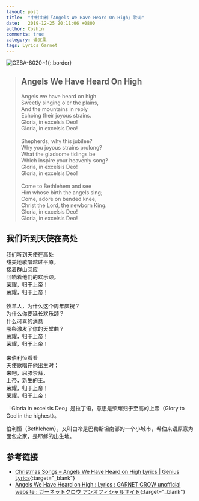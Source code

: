 ```yaml
---
layout: post
title:  "中村由利「Angels We Have Heard On High」歌词"
date:   2019-12-25 20:11:06 +0800
author: Coshin
comments: true
category: 译文集
tags: Lyrics Garnet
---
```

![GZBA-8020~1](https://ganekuro.github.io/images/discography/dvd/GZBA-8020~1.jpg){:.border}

<blockquote class="original">
  <h2>Angels We Have Heard On High</h2>
  <p>
    Angels we have heard on high<br>
    Sweetly singing o'er the plains,<br>
    And the mountains in reply<br>
    Echoing their joyous strains.<br>
    Gloria, in excelsis Deo!<br>
    Gloria, in excelsis Deo!<br>
    <br>
    Shepherds, why this jubilee?<br>
    Why you joyous strains prolong?<br>
    What the gladsome tidings be<br>
    Which inspire your heavenly song?<br>
    Gloria, in excelsis Deo!<br>
    Gloria, in excelsis Deo!<br>
    <br>
    Come to Bethlehem and see<br>
    Him whose birth the angels sing;<br>
    Come, adore on bended knee,<br>
    Christ the Lord, the newborn King.<br>
    Gloria, in excelsis Deo!<br>
    Gloria, in excelsis Deo!
  </p>
</blockquote>

<div class="translation">
  <h2>我们听到天使在高处</h2>
  <p>
    我们听到天使在高处<br>
    甜美地歌唱越过平原，<br>
    接着群山回应<br>
    回响着他们的欢乐颂。<br>
    荣耀，归于上帝！<br>
    荣耀，归于上帝！<br>
    <br>
    牧羊人，为什么这个周年庆祝？<br>
    为什么你要延长欢乐颂？<br>
    什么可喜的消息<br>
    哪条激发了你的天堂曲？<br>
    荣耀，归于上帝！<br>
    荣耀，归于上帝！<br>
    <br>
    来伯利恒看看<br>
    天使歌唱在他出生时；<br>
    来吧，屈膝崇拜，<br>
    上帝，新生的王。<br>
    荣耀，归于上帝！<br>
    荣耀，归于上帝！
  </p>
</div>

「Gloria in excelsis Deo」是拉丁语，意思是荣耀归于至高的上帝（Glory to God in the highest）。

伯利恒（Bethlehem），又叫白冷是巴勒斯坦南部的一个小城市，希伯来语原意为面包之家，是耶稣的出生地。

## 参考链接

* [Christmas Songs – Angels We Have Heard on High Lyrics \| Genius Lyrics](https://genius.com/Christmas-songs-angels-we-have-heard-on-high-lyrics){:target="_blank"}
* [Angels We Have Heard on High : Lyrics : GARNET CROW unofficial website : ガーネットクロウ アンオフィシャルサイト](https://ganekuro.github.io/lyrics/featuring/Angels-We-Have-Heard-On-High.html){:target="_blank"}
